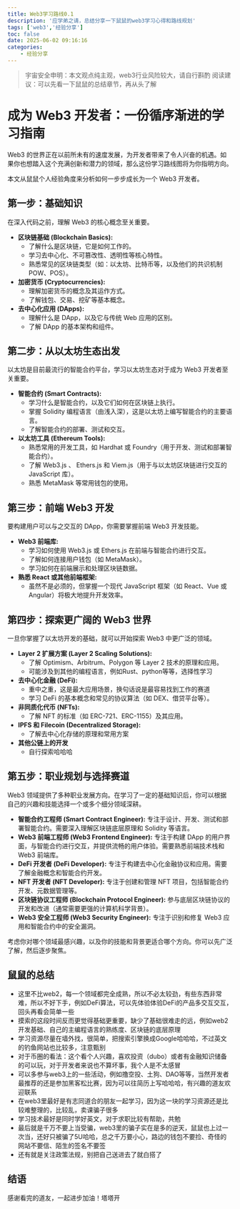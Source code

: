 ```yaml
---
title: Web3学习路线0.1
description: '应学弟之请，总结分享一下鼠鼠的web3学习心得和路线规划'
tags: ['web3','经验分享']
toc: false
date: 2025-06-02 09:16:16
categories:
    - 经验分享
---
```


>   宇宙安全申明：本文观点纯主观，web3行业风险较大，请自行斟酌
>   阅读建议：可以先看一下鼠鼠的总结章节，再从头了解

# 成为 Web3 开发者：一份循序渐进的学习指南

Web3 的世界正在以前所未有的速度发展，为开发者带来了令人兴奋的机遇。如果你也想踏入这个充满创新和潜力的领域，那么这份学习路线图将为你指明方向。

本文从鼠鼠个人经验角度来分析如何一步步成长为一个 Web3 开发者。

## 第一步：基础知识

在深入代码之前，理解 Web3 的核心概念至关重要。

* **区块链基础 (Blockchain Basics):**
    * 了解什么是区块链，它是如何工作的。
    * 学习去中心化、不可篡改性、透明性等核心特性。
    * 熟悉常见的区块链类型（如：以太坊、比特币等，以及他们的共识机制POW、POS）。
* **加密货币 (Cryptocurrencies):**
    * 理解加密货币的概念及其运作方式。
    * 了解钱包、交易、挖矿等基本概念。
* **去中心化应用 (DApps):**
    * 理解什么是 DApp，以及它与传统 Web 应用的区别。
    * 了解 DApp 的基本架构和组件。

## 第二步：从以太坊生态出发

以太坊是目前最流行的智能合约平台，学习以太坊生态对于成为 Web3 开发者至关重要。

* **智能合约 (Smart Contracts):**
    * 学习什么是智能合约，以及它们如何在区块链上执行。
    * 掌握 Solidity 编程语言（由浅入深），这是以太坊上编写智能合约的主要语言。
    * 了解智能合约的部署、测试和交互。
* **以太坊工具 (Ethereum Tools):**
    * 熟悉常用的开发工具，如 Hardhat 或 Foundry（用于开发、测试和部署智能合约）。
    * 了解 Web3.js 、 Ethers.js 和 Viem.js（用于与以太坊区块链进行交互的 JavaScript 库）。
    * 熟悉 MetaMask 等常用钱包的使用。

## 第三步：前端 Web3 开发

要构建用户可以与之交互的 DApp，你需要掌握前端 Web3 开发技能。

* **Web3 前端库:**
    * 学习如何使用 Web3.js 或 Ethers.js 在前端与智能合约进行交互。
    * 了解如何连接用户钱包（如 MetaMask）。
    * 学习如何在前端展示和处理区块链数据。
* **熟悉 React 或其他前端框架:**
    * 虽然不是必须的，但掌握一个现代 JavaScript 框架（如 React、Vue 或 Angular）将极大地提升开发效率。

## 第四步：探索更广阔的 Web3 世界

一旦你掌握了以太坊开发的基础，就可以开始探索 Web3 中更广泛的领域。

* **Layer 2 扩展方案 (Layer 2 Scaling Solutions):**
    * 了解 Optimism、Arbitrum、Polygon 等 Layer 2 技术的原理和应用。
    * 可能涉及到其他的编程语言，例如Rust、python等等，选择性学习
* **去中心化金融 (DeFi):**
    * 重中之重，这是最大应用场景，换句话说是最容易找到工作的赛道
    * 学习 DeFi 的基本概念和常见的协议算法（如 DEX、借贷平台等）。
* **非同质化代币 (NFTs):**
    * 了解 NFT 的标准（如 ERC-721、ERC-1155）及其应用。
* **IPFS 和 Filecoin (Decentralized Storage):**
    * 了解去中心化存储的原理和常用方案
* **其他公链上的开发**
    * 自行探索哈哈哈

## 第五步：职业规划与选择赛道

Web3 领域提供了多种职业发展方向。在学习了一定的基础知识后，你可以根据自己的兴趣和技能选择一个或多个细分领域深耕。

* **智能合约工程师 (Smart Contract Engineer):** 专注于设计、开发、测试和部署智能合约。需要深入理解区块链底层原理和 Solidity 等语言。
* **Web3 前端工程师 (Web3 Frontend Engineer):** 专注于构建 DApp 的用户界面，与智能合约进行交互，并提供流畅的用户体验。需要熟悉前端技术栈和 Web3 前端库。
* **DeFi 开发者 (DeFi Developer):** 专注于构建去中心化金融协议和应用。需要了解金融概念和智能合约开发。
* **NFT 开发者 (NFT Developer):** 专注于创建和管理 NFT 项目，包括智能合约开发、元数据管理等。
* **区块链协议工程师 (Blockchain Protocol Engineer):** 参与底层区块链协议的开发和改进（通常需要更强的计算机科学背景）。
* **Web3 安全工程师 (Web3 Security Engineer):** 专注于识别和修复 Web3 应用和智能合约中的安全漏洞。

考虑你对哪个领域最感兴趣，以及你的技能和背景更适合哪个方向。你可以先广泛了解，然后逐步聚焦。

## 鼠鼠的总结

* 这里不比web2，每一个领域都完全成熟，所以不必太较劲，有些东西非常难，所以不好下手，例如DeFi算法，可以先体验体验DeFi的产品多交互交互，回头再看会简单一些
* 摸索的这段时间反而更觉得基础更重要，缺少了基础很难走的远，例如web2开发基础、自己的主编程语言的熟练度、区块链的底层原理
* 学习资源尽量在墙外找，很简单，把搜索引擎换成Google哈哈哈，不过英文的钓鱼网站也比较多，注意甄别
* 对于币圈的看法：这个看个人兴趣，喜欢投资（dubo）或者有金融知识储备的可以玩，对于开发者来说也不算坏事，我个人是不太感冒
* 可以多参与web3上的一些活动，例如撸空投、土狗、DAO等等，当然开发者最推荐的还是参加黑客松比赛，因为可以往简历上写哈哈哈，有兴趣的道友欢迎联系
* 在web3里最好是有志同道合的朋友一起学习，因为这一块的学习资源还是比较难整理的，比较乱，卖课骗子很多
* 学习技术最好是同时学好英文，对于求职比较有帮助，共勉
* 最后就是千万不要上当受骗，web3里的骗子实在是多的逆天，鼠鼠也上过一次当，还好只被骗了5U哈哈，总之千万要小心，路边的钱包不要捡、奇怪的网站不要信、陌生的签名不要签
* 还有就是关注政策法规，别把自己送进去了就白搭了

## 结语

感谢看完的道友，一起进步加油！塔塔开